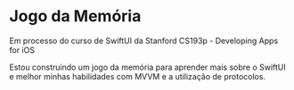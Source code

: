 # Jogo da Memória 

Em processo do curso de SwiftUI da Stanford
CS193p - Developing Apps for iOS

Estou construindo um jogo da memória para aprender mais sobre o SwiftUI e melhor minhas habilidades com MVVM e a utilização de protocolos. 

